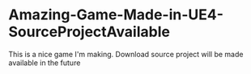 # Amazing-Game-Made-in-UE4-SourceProjectAvailable
This is a nice game I'm making. Download source project will be made available in the future
